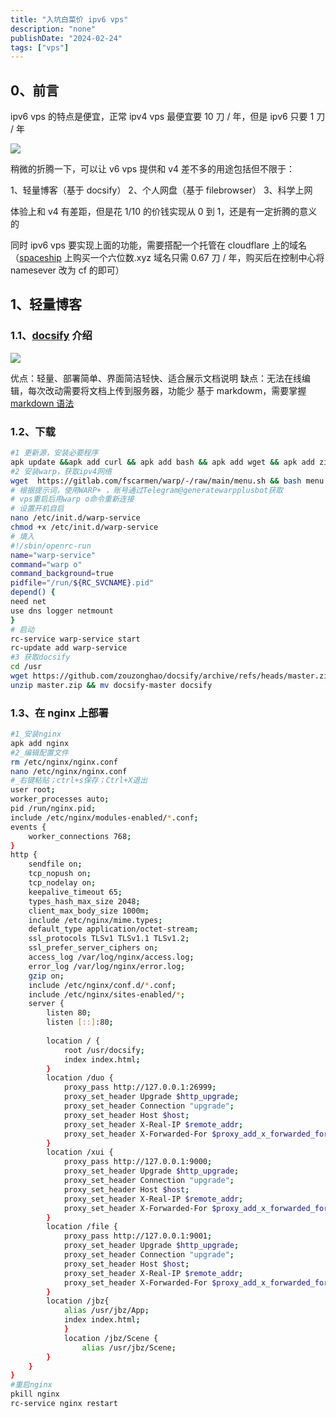 ```yaml
---
title: "入坑白菜价 ipv6 vps"
description: "none"
publishDate: "2024-02-24"
tags: ["vps"]
---
```


<!-- more --> 



## 0、前言

ipv6 vps 的特点是便宜，正常 ipv4 vps 最便宜要 10 刀 / 年，但是 ipv6 只要 1 刀 / 年

![](https://i.730307.xyz/202407192119155.avif)

稍微的折腾一下，可以让 v6 vps 提供和 v4 差不多的用途包括但不限于：

1、轻量博客（基于 docsify）
2、个人网盘（基于 filebrowser）
3、科学上网

体验上和 v4 有差距，但是花 1/10 的价钱实现从 0 到 1，还是有一定折腾的意义的

同时 ipv6 vps 要实现上面的功能，需要搭配一个托管在 cloudflare 上的域名
（[spaceship](https://www.spaceship.com/) 上购买一个六位数.xyz 域名只需 0.67 刀 / 年，购买后在控制中心将 namesever 改为 cf 的即可）

## 1、轻量博客

### 1.1、[docsify](https://docsify.js.org/#/zh-cn/) 介绍

![](https://i.730307.xyz/202407192121030.avif)

优点：轻量、部署简单、界面简洁轻快、适合展示文档说明
缺点：无法在线编辑，每次改动需要将文档上传到服务器，功能少
基于 markdowm，需要掌握 [markdown 语法](https://markdown.lovejade.cn/)

### 1.2、下载

```sh
#1 更新源，安装必要程序
apk update &&apk add curl && apk add bash && apk add wget && apk add zip && apk add nano
#2 安装warp，获取ipv4网络
wget  https://gitlab.com/fscarmen/warp/-/raw/main/menu.sh && bash menu.sh 4
# 根据提示词，使用WARP+ ，账号通过Telegram@generatewarpplusbot获取
# vps重启后用warp o命令重新连接
# 设置开机自启
nano /etc/init.d/warp-service
chmod +x /etc/init.d/warp-service
# 填入
#!/sbin/openrc-run
name="warp-service"
command="warp o" 
command_background=true
pidfile="/run/${RC_SVCNAME}.pid"
depend() {
need net
use dns logger netmount
}
# 启动
rc-service warp-service start
rc-update add warp-service
#3 获取docsify
cd /usr
wget https://github.com/zouzonghao/docsify/archive/refs/heads/master.zip
unzip master.zip && mv docsify-master docsify
```

### 1.3、在 nginx 上部署

```sh
#1_安装nginx
apk add nginx
#2_编辑配置文件
rm /etc/nginx/nginx.conf 
nano /etc/nginx/nginx.conf
#_右键粘贴；ctrl+s保存；Ctrl+X退出
user root;
worker_processes auto;
pid /run/nginx.pid;
include /etc/nginx/modules-enabled/*.conf;
events {
	worker_connections 768;
}
http {
	sendfile on;
	tcp_nopush on;
	tcp_nodelay on;
	keepalive_timeout 65;
	types_hash_max_size 2048;
	client_max_body_size 1000m;
	include /etc/nginx/mime.types;
	default_type application/octet-stream;
	ssl_protocols TLSv1 TLSv1.1 TLSv1.2;
	ssl_prefer_server_ciphers on;
	access_log /var/log/nginx/access.log;
	error_log /var/log/nginx/error.log;
	gzip on;
	include /etc/nginx/conf.d/*.conf;
	include /etc/nginx/sites-enabled/*;
	server {
		listen 80;
		listen [::]:80;
 
		location / {
			root /usr/docsify;
			index index.html;
		}
		location /duo {
			proxy_pass http://127.0.0.1:26999;
			proxy_set_header Upgrade $http_upgrade;
			proxy_set_header Connection "upgrade";
			proxy_set_header Host $host;
			proxy_set_header X-Real-IP $remote_addr;
			proxy_set_header X-Forwarded-For $proxy_add_x_forwarded_for;
		}
		location /xui {
			proxy_pass http://127.0.0.1:9000;
			proxy_set_header Upgrade $http_upgrade;
			proxy_set_header Connection "upgrade";
			proxy_set_header Host $host;
			proxy_set_header X-Real-IP $remote_addr;
			proxy_set_header X-Forwarded-For $proxy_add_x_forwarded_for;
		}
		location /file {
			proxy_pass http://127.0.0.1:9001;
			proxy_set_header Upgrade $http_upgrade;
			proxy_set_header Connection "upgrade";
			proxy_set_header Host $host;
			proxy_set_header X-Real-IP $remote_addr;
			proxy_set_header X-Forwarded-For $proxy_add_x_forwarded_for;
		}
		location /jbz{
			alias /usr/jbz/App;  
			index index.html;
    		}
    		location /jbz/Scene {
        		alias /usr/jbz/Scene;
		}
	}
}
#重启nginx
pkill nginx
rc-service nginx restart
```
